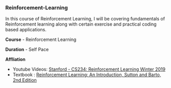 ### Reinforcement-Learning

In this course of Reinforcement Learning, I will be covering fundamentals of Reinforcement learning along with certain exercise and practical coding based applications.

**Course** - Reinforcement Learning

**Duration** - Self Pace

**Affliation** 
  * Youtube Videos: [Stanford - CS234: Reinforcement Learning Winter 2019](https://www.youtube.com/playlist?list=PLoROMvodv4rOSOPzutgyCTapiGlY2Nd8u) 
  * Textbook : [Reinforcement Learning: An Introduction, Sutton and Barto, 2nd Edition](http://incompleteideas.net/book/the-book-2nd.html)
